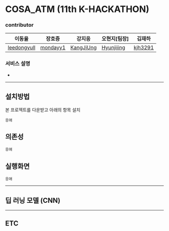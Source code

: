 # COSA_ATM (11th K-HACKATHON)
### contributor
|이동율|장호중|강지웅|오현지[팀장]|김재하|
|---|---|---|---|---|
| [leedongyull](https://github.com/leedongyull) | [mondayy1](https://github.com/mondayy1)  | [KangJiUng](https://github.com/KangJiUng) | [Hyunjiiing](https://github.com/Hyunjiiing) | [kjh3291](https://github.com/kjh3291)|




### 서비스 설명
* 
-----

## 설치방법
본 프로젝트를 다운받고 아래의 항목 설치
```
응애
```

## 의존성
```
응애
```

## 실행화면
```
응애
```

----

## 딥 러닝 모델 (CNN)


----
## ETC
